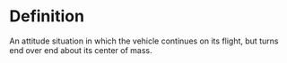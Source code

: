 # Definition

An attitude situation in which the vehicle continues on its flight, but
turns end over end about its center of mass.
